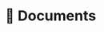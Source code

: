 # 📰 Documents

<!--TODO: Write description-->
<!--TODO: Add files in this folder-->
<!--TODO: Add to Important links-->